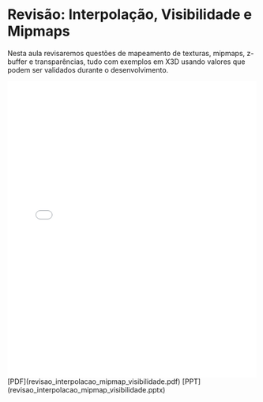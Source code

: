 # Revisão: Interpolação, Visibilidade e Mipmaps

Nesta aula revisaremos questões de mapeamento de texturas, mipmaps, z-buffer e transparências, tudo com exemplos em X3D usando valores que podem ser validados durante o desenvolvimento.

<embed height="600" src="revisao_interpolacao_mipmap_visibilidade.pdf" type="application/pdf" width="100%">
[PDF](revisao_interpolacao_mipmap_visibilidade.pdf)
[PPT](revisao_interpolacao_mipmap_visibilidade.pptx)
